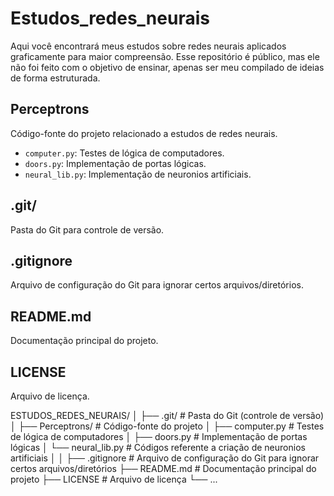 # Estudos_redes_neurais
Aqui você encontrará meus estudos sobre redes neurais aplicados graficamente para maior compreensão. Esse repositório é público, mas ele não foi feito com o objetivo de ensinar, apenas ser meu compilado de ideias de forma estruturada.

## Perceptrons
Código-fonte do projeto relacionado a estudos de redes neurais.

- `computer.py`: Testes de lógica de computadores.
- `doors.py`: Implementação de portas lógicas.
- `neural_lib.py`: Implementação de neuronios artificiais.

## .git/
Pasta do Git para controle de versão.

## .gitignore
Arquivo de configuração do Git para ignorar certos arquivos/diretórios.

## README.md
Documentação principal do projeto.

## LICENSE
Arquivo de licença.

ESTUDOS_REDES_NEURAIS/
│
├── .git/                   # Pasta do Git (controle de versão)
│
├── Perceptrons/            # Código-fonte do projeto
│   ├── computer.py         # Testes de lógica de computadores
│   ├── doors.py            # Implementação de portas lógicas
│   └── neural_lib.py       # Códigos referente a criação de neuronios artificiais
│
│
├── .gitignore              # Arquivo de configuração do Git para ignorar certos arquivos/diretórios
├── README.md               # Documentação principal do projeto
├── LICENSE                 # Arquivo de licença
└── ...
